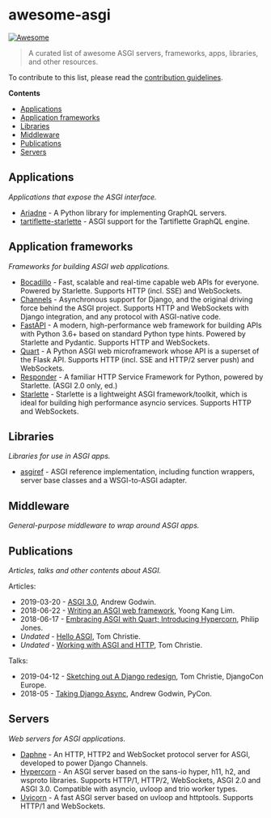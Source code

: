 # awesome-asgi

[![Awesome](https://awesome.re/badge-flat.svg)](https://awesome.re)

> A curated list of awesome ASGI servers, frameworks, apps, libraries, and other resources.

To contribute to this list, please read the [contribution guidelines](CONTRIBUTING.md).

**Contents**

- [Applications](#applications)
- [Application frameworks](#application-frameworks)
- [Libraries](#libraries)
- [Middleware](#middleware)
- [Publications](#publications)
- [Servers](#servers)

## Applications

_Applications that expose the ASGI interface._

- [Ariadne](https://github.com/mirumee/ariadne) - A Python library for implementing GraphQL servers.
- [tartiflette-starlette](https://github.com/tartiflette/tartiflette-starlette) - ASGI support for the Tartiflette GraphQL engine.

## Application frameworks

_Frameworks for building ASGI web applications._

- [Bocadillo](https://bocadilloproject.github.io) - Fast, scalable and real-time capable web APIs for everyone. Powered by Starlette. Supports HTTP (incl. SSE) and WebSockets.
- [Channels](https://channels.readthedocs.io/en/latest/) - Asynchronous support for Django, and the original driving force behind the ASGI project. Supports HTTP and WebSockets with Django integration, and any protocol with ASGI-native code.
- [FastAPI](https://github.com/tiangolo/fastapi) - A modern, high-performance web framework for building APIs with Python 3.6+ based on standard Python type hints. Powered by Starlette and Pydantic. Supports HTTP and WebSockets.
- [Quart](https://github.com/pgjones/quart) - A Python ASGI web microframework whose API is a superset of the Flask API. Supports HTTP (incl. SSE and HTTP/2 server push) and WebSockets.
- [Responder](https://python-responder.org/en/latest/) - A familiar HTTP Service Framework for Python, powered by Starlette. (ASGI 2.0 only, ed.)
- [Starlette](https://www.starlette.io/) - Starlette is a lightweight ASGI framework/toolkit, which is ideal for building high performance asyncio services. Supports HTTP and WebSockets.

## Libraries

_Libraries for use in ASGI apps._

- [asgiref](https://github.com/django/asgiref) - ASGI reference implementation, including function wrappers, server base classes and a WSGI-to-ASGI adapter.

## Middleware

_General-purpose middleware to wrap around ASGI apps._

## Publications

_Articles, talks and other contents about ASGI._

<!-- Please use anti-chronological order of publication. If date of publication is unknown, place at the bottom. -->

Articles:

- 2019-03-20 - [ASGI 3.0](https://www.aeracode.org/2019/03/20/asgi-30/), Andrew Godwin.
- 2018-06-22 - [Writing an ASGI web framework](https://yoongkang.com/blog/writing-an-asgi-web-framework/), Yoong Kang Lim.
- 2018-06-17 - [Embracing ASGI with Quart; Introducing Hypercorn](https://medium.com/@pgjones/embracing-asgi-with-quart-introducing-hypercorn-652cb6b269f5), Philip Jones.
- _Undated_ - [Hello ASGI](https://www.encode.io/articles/hello-asgi/), Tom Christie.
- _Undated_ - [Working with ASGI and HTTP](https://www.encode.io/articles/asgi-http/), Tom Christie.

Talks:

- 2019-04-12 - [Sketching out A Django redesign](https://www.youtube.com/watch?v=u8GSFEg5lnU), Tom Christie, DjangoCon Europe.
- 2018-05 - [Taking Django Async](https://www.youtube.com/watch?v=-7taKQnndfo), Andrew Godwin, PyCon.

## Servers

_Web servers for ASGI applications._

- [Daphne](http://github.com/django/daphne) - An HTTP, HTTP2 and WebSocket protocol server for ASGI, developed to power Django Channels.
- [Hypercorn](https://pgjones.gitlab.io/hypercorn/index.html) - An ASGI server based on the sans-io hyper, h11, h2, and wsproto libraries. Supports HTTP/1, HTTP/2, WebSockets, ASGI 2.0 and ASGI 3.0. Compatible with asyncio, uvloop and trio worker types.
- [Uvicorn](https://www.uvicorn.org/) - A fast ASGI server based on uvloop and httptools. Supports HTTP/1 and WebSockets.
